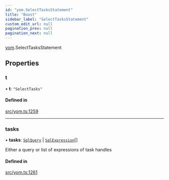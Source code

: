 ```yaml
---
id: "yom.SelectTasksStatement"
title: "Boost"
sidebar_label: "SelectTasksStatement"
custom_edit_url: null
pagination_prev: null
pagination_next: null
---
```


[yom](../namespaces/yom.md).SelectTasksStatement

## Properties

### t

• **t**: ``"SelectTasks"``

#### Defined in

[src/yom.ts:1259](https://github.com/yolmio/boost/blob/5cada48/src/yom.ts#L1259)

___

### tasks

• **tasks**: [`SqlQuery`](../namespaces/yom.md#sqlquery) \| [`SqlExpression`](../namespaces/yom.md#sqlexpression)[]

Either a query or list of expressions of task handles

#### Defined in

[src/yom.ts:1261](https://github.com/yolmio/boost/blob/5cada48/src/yom.ts#L1261)
